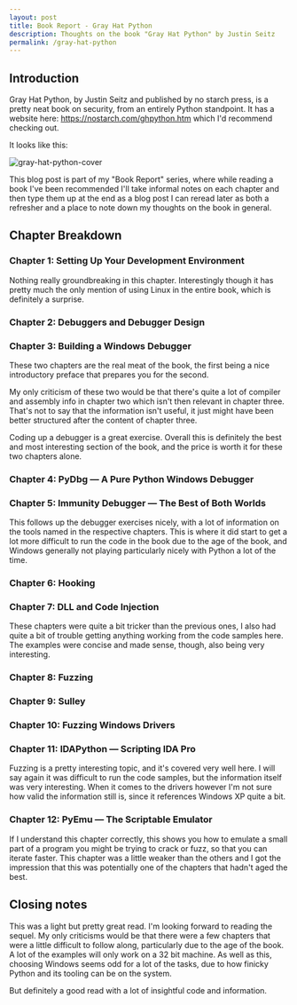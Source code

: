 ```yaml
---
layout: post
title: Book Report - Gray Hat Python
description: Thoughts on the book "Gray Hat Python" by Justin Seitz
permalink: /gray-hat-python
---
```


## Introduction

Gray Hat Python, by Justin Seitz and published by no starch press, is a pretty neat book on security, from an entirely Python standpoint. It has a website here: https://nostarch.com/ghpython.htm which I'd recommend checking out.

It looks like this:

![gray-hat-python-cover](https://user-images.githubusercontent.com/1202911/34956204-0c7f7276-fa20-11e7-80cf-c82d027a8f0c.jpg)

This blog post is part of my "Book Report" series, where while reading a book I've been recommended I'll take informal notes on each chapter and then type them up at the end as a blog post I can reread later as both a refresher and a place to note down my thoughts on the book in general.

## Chapter Breakdown

### Chapter 1: Setting Up Your Development Environment

Nothing really groundbreaking in this chapter. Interestingly though it has pretty much the only mention of using Linux in the entire book, which is definitely a surprise.

### Chapter 2: Debuggers and Debugger Design

### Chapter 3: Building a Windows Debugger 

These two chapters are the real meat of the book, the first being a nice introductory preface that prepares you for the second.

My only criticism of these two would be that there's quite a lot of compiler and assembly info in chapter two which isn't then relevant in chapter three. That's not to say that the information isn't useful, it just might have been better structured after the content of chapter three.

Coding up a debugger is a great exercise. Overall this is definitely the best and most interesting section of the book, and the price is worth it for these two chapters alone.

### Chapter 4: PyDbg — A Pure Python Windows Debugger

### Chapter 5: Immunity Debugger — The Best of Both Worlds 

This follows up the debugger exercises nicely, with a lot of information on the tools named in the respective chapters. This is where it did start to get a lot more difficult to run the code in the book due to the age of the book, and Windows generally not playing particularly nicely with Python a lot of the time. 

### Chapter 6: Hooking

### Chapter 7: DLL and Code Injection 

These chapters were quite a bit tricker than the previous ones, I also had quite a bit of trouble getting anything working from the code samples here. The examples were concise and made sense, though, also being very interesting.

### Chapter 8: Fuzzing 

### Chapter 9: Sulley 

### Chapter 10: Fuzzing Windows Drivers 

### Chapter 11: IDAPython — Scripting IDA Pro 

Fuzzing is a pretty interesting topic, and it's covered very well here. I will say again it was difficult to run the code samples, but the information itself was very interesting. When it comes to the drivers however I'm not sure how valid the information still is, since it references Windows XP quite a bit.

### Chapter 12: PyEmu — The Scriptable Emulator 

If I understand this chapter correctly, this shows you how to emulate a small part of a program you might be trying to crack or fuzz, so that you can iterate faster. This chapter was a little weaker than the others and I got the impression that this was potentially one of the chapters that hadn't aged the best.

## Closing notes

This was a light but pretty great read. I'm looking forward to reading the sequel. My only criticisms would be that there were a few chapters that were a little difficult to follow along, particularly due to the age of the book. A lot of the examples will only work on a 32 bit machine. As well as this, choosing Windows seems odd for a lot of the tasks, due to how finicky Python and its tooling can be on the system.

But definitely a good read with a lot of insightful code and information.
